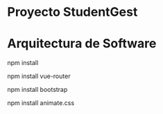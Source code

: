 # Proyecto StudentGest
# Arquitectura de Software


npm install

npm install vue-router

npm install bootstrap

npm install animate.css

